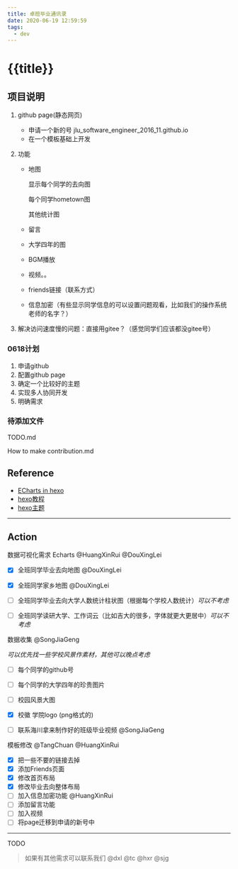 ```yaml
---
title: 卓班毕业通讯录
date: 2020-06-19 12:59:59
tags:
  - dev
---
```

# {{title}}



## 项目说明

1. github page(静态网页)

   - 申请一个新的号 jlu_software_engineer_2016_11.github.io
   - 在一个模板基础上开发

2. 功能

   - 地图

     显示每个同学的去向图

     每个同学hometown图

     其他统计图

   - 留言

   - 大学四年的图

   - BGM播放

   - 视频。。

   - friends链接（联系方式）

   - 信息加密（有些显示同学信息的可以设置问题观看，比如我们的操作系统老师的名字？）

3. 解决访问速度慢的问题：直接用gitee？（感觉同学们应该都没gitee号）



### 0618计划

1. 申请github
2. 配置github page
3. 确定一个比较好的主题
4. 实现多人协同开发
5. 明确需求

### 待添加文件

TODO.md

How to make contribution.md




## Reference

- [ECharts in hexo](http://fuxuemingzhu.cn/2017/08/10/echarts-hexo/)
- [hexo教程](https://zhuanlan.zhihu.com/p/35668237)
- [hexo主题](https://hexo.io/themes/)



---

## Action

数据可视化需求 Echarts @HuangXinRui @DouXingLei

- [x] 全班同学毕业去向地图 @DouXingLei
- [x] 全班同学家乡地图 @DouXingLei
- [ ] 全班同学毕业去向大学人数统计柱状图（根据每个学校人数统计）*可以不考虑*
- [ ] 全班同学读研大学、工作词云（比如吉大的很多，字体就更大更居中）*可以不考虑*



数据收集 @SongJiaGeng

*可以优先找一些学校风景作素材，其他可以晚点考虑*

- [ ] 每个同学的github号
- [ ] 每个同学的大学四年的珍贵图片
- [ ] 校园风景大图
- [x] 校徽 学院logo  (png格式的) 
- [ ] 联系海川拿来制作好的班级毕业视频 @SongJiaGeng



模板修改 @TangChuan @HuangXinRui

- [x] 把一些不要的链接去掉
- [x] 添加Friends页面
- [x] 修改首页布局
- [x] 修改毕业去向整体布局
- [ ] 加入信息加密功能 @HuangXinRui
- [ ] 添加留言功能
- [ ] 加入视频
- [ ] 将page迁移到申请的新号中

---

TODO

> 如果有其他需求可以联系我们 @dxl @tc @hxr @sjg

